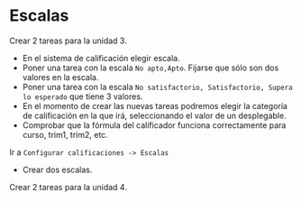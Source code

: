 
# Escalas

Crear 2 tareas para la unidad 3.
* En el sistema de calificación elegir escala.
* Poner una tarea con la escala `No apto,Apto`. Fijarse que sólo son dos valores en la escala.
* Poner una tarea con la escala `No satisfactorio, Satisfactorio, Supera lo esperado` que tiene 3 valores.
* En el momento de crear las nuevas tareas podremos elegir la categoría de calificación en la que irá, seleccionando el valor de un desplegable.
* Comprobar que la fórmula del calificador funciona correctamente para curso, trim1, trim2, etc.

Ir a `Configurar calificaciones -> Escalas`
* Crear dos escalas.

Crear 2 tareas para la unidad 4.
